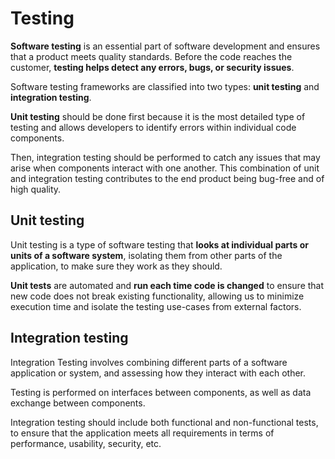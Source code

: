 # Testing

**Software testing** is an essential part of software development and ensures that a product meets quality standards. Before the code reaches the customer, **testing helps detect any errors, bugs, or security issues**.

Software testing frameworks are classified into two types: **unit testing** and **integration testing**.

**Unit testing** should be done first because it is the most detailed type of testing and allows developers to identify errors within individual code components.

Then, integration testing should be performed to catch any issues that may arise when components interact with one another.
This combination of unit and integration testing contributes to the end product being bug-free and of high quality.


## Unit testing

Unit testing is a type of software testing that **looks at individual parts or units of a software system**, isolating them from other parts of the application, to make sure they work as they should.

**Unit tests** are automated and **run each time code is changed** to ensure that new code does not break existing functionality, allowing us to minimize execution time and isolate the testing use-cases from external factors.


## Integration testing

Integration Testing involves combining different parts of a software application or system, and assessing how they interact with each other.

Testing is performed on interfaces between components, as well as data exchange between components.

Integration testing should include both functional and non-functional tests, to ensure that the application meets all requirements in terms of performance, usability, security, etc.
